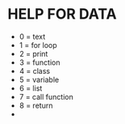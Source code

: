 # HELP FOR DATA

- 0 = text
- 1 = for loop
- 2 = print
- 3 = function
- 4 = class
- 5 = variable
- 6 = list
- 7 = call function
- 8 = return
- 